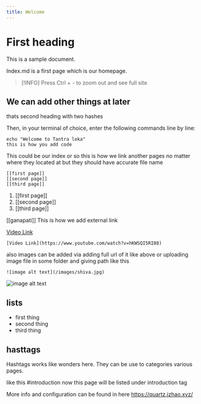 ```yaml
---
title: Welcome
---
```


# First heading

This is a sample document.

Index.md is a first page which is our homepage.

>[!INFO]
>Press Ctrl + - to zoom out and see full site

## We can add other things at later

thats second heading with two hashes

Then, in your terminal of choice, enter the following commands line by line:

```shell
echo "Welcome to Tantra loka"
this is how you add code
```

This could be our index or so
this is how we link another pages no matter where they located at but they should have accurate file name
```
[[first page]]
[[second page]]
[[third page]]
```

1. [[first page]]
2. [[second page]]
3. [[third page]]


[[ganapati]]
This is how we add external link

[Video Link](https://www.youtube.com/watch?v=hKWSQI5RI88)

```
[Video Link](https://www.youtube.com/watch?v=hKWSQI5RI88)
```

also images can be added via adding full url of it like above or uploading image file in some folder and giving path like this
```
![image alt text](/images/shiva.jpg)
```
![image alt text](/images/shiva.jpg)


## lists

- first thing
- second thing
- third thing

## hasttags

Hashtags works like wonders here.
They can be use to categories various pages.

like this #introduction
now this page will be listed under introduction tag

More info and configuration can be found in here
https://quartz.jzhao.xyz/
